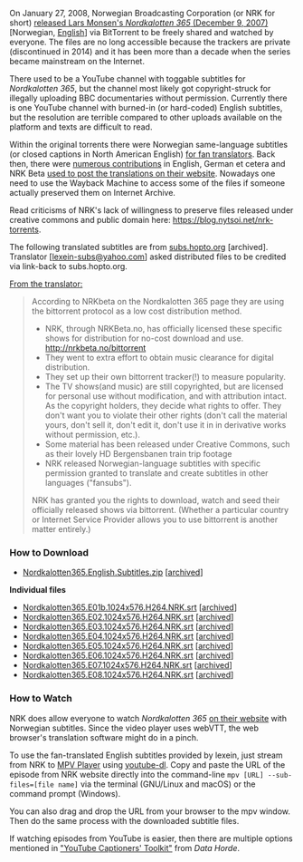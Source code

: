 On January 27, 2008, Norwegian Broadcasting Corporation (or NRK for short) [released Lars Monsen's *Nordkalotten 365* (December 9, 2007)](https://nrkbeta.no/2008/01/27/last-ned-lars-monsens-nordkalotten-365-gratis-og-i-full-kvalitet/) [Norwegian, [English](https://nrkbeta.no/2008/01/29/norwegian-broadcasting-nrk-makes-popular-series-available-drm-free-via-bittorrent/)] via BitTorrent to be freely shared and watched by everyone. The files are no long accessible because the trackers are private (discontinued in 2014) and it has been more than a decade when the series became mainstream on the Internet. 

There used to be a YouTube channel with toggable subtitles for *Nordkalotten 365*, but the channel most likely got copyright-struck for illegally uploading BBC documentaries without permission. Currently there is one YouTube channel with burned-in (or hard-coded) English subtitles, but the resolution are terrible compared to other uploads available on the platform and texts are difficult to read.

Within the original torrents there were Norwegian same-language subtitles (or closed captions in North American English) [for fan translators](https://nrkbeta.no/2011/06/16/hurtigruten-eng/). Back then, there were [numerous contributions](https://nrkbeta.no/2010/08/11/the-future-of-public-service-broadcasting/) in English, German et cetera and NRK Beta [used to post the translations on their website](https://nrkbeta.no/2009/03/08/norwegian-broadcasting-corporation-sets-up-its-own-bittorrent-tracker/). Nowadays one need to use the Wayback Machine to access some of the files if someone actually preserved them on Internet Archive.

Read criticisms of NRK's lack of willingness to preserve files released under creative commons and public domain here: https://blog.nytsoi.net/nrk-torrents.

The following translated subtitles are from [subs.hopto.org](https://web.archive.org/web/20100211213940/http://subs.hopto.org:80/) [archived]. Translator [lexein-subs@yahoo.com] asked distributed files to be credited via link-back to subs.hopto.org.

[From the translator:](https://web.archive.org/web/20170108173641/http://www.vaellusnet.com/turinat/viewtopic.php?p=74862)
> According to NRKbeta on the Nordkalotten 365 page they are using the bittorrent protocol as a low cost distribution method.
> - NRK, through NRKBeta.no, has officially licensed these specific shows for distribution for no-cost download and use. http://nrkbeta.no/bittorrent
> - They went to extra effort to obtain music clearance for digital distribution.
> - They set up their own bittorrent tracker(!) to measure popularity.
> - The TV shows(and music) are still copyrighted, but are licensed for personal use without modification, and with attribution intact. As the copyright holders, they decide what rights to offer. They don't want you to violate their other rights (don't call the material yours, don't sell it, don't edit it, don't use it in in derivative works without permission, etc.).
> - Some material has been released under Creative Commons, such as their lovely HD Bergensbanen train trip footage
> - NRK released Norwegian-language subtitles with specific permission granted to translate and create subtitles in other languages ("fansubs").
>
> NRK has granted you the rights to download, watch and seed their officially released shows via bittorrent. (Whether a particular country or Internet Service Provider allows you to use bittorrent is another matter entirely.)

### How to Download
- [Nordkalotten365.English.Subtitles.zip](https://github.com/AccessibleCollective/Subtitle-Files/raw/main/Nordkalotten%20365/Nordkalotten365.English.Subtitles.zip) [[archived](https://web.archive.org/web/20100213074754fw_/http://home.earthlink.net/~axw/nrk-en/Nordkalotten365.English.Subtitles.zip)]

**Individual files**
- [Nordkalotten365.E01b.1024x576.H264.NRK.srt](https://github.com/AccessibleCollective/Subtitle-Files/raw/main/Nordkalotten%20365/Nordkalotten365.E01b.1024x576.H264.NRK.srt) [[archived](https://web.archive.org/web/20100213074754fw_/http://home.earthlink.net/~axw/nrk-en/Nordkalotten365.E01b.1024x576.H264.NRK.srt)]
- [Nordkalotten365.E02.1024x576.H264.NRK.srt](https://github.com/AccessibleCollective/Subtitle-Files/raw/main/Nordkalotten%20365/Nordkalotten365.E02.1024x576.H264.NRK.srt) [[archived](https://web.archive.org/web/20100213074754fw_/http://home.earthlink.net/~axw/nrk-en/Nordkalotten365.E02.1024x576.H264.NRK.srt)]
- [Nordkalotten365.E03.1024x576.H264.NRK.srt](https://github.com/AccessibleCollective/Subtitle-Files/raw/main/Nordkalotten%20365/Nordkalotten365.E03.1024x576.H264.NRK.srt) [[archived](https://web.archive.org/web/20100213074754fw_/http://home.earthlink.net/~axw/nrk-en/Nordkalotten365.E03.1024x576.H264.NRK.srt)]
- [Nordkalotten365.E04.1024x576.H264.NRK.srt](https://github.com/AccessibleCollective/Subtitle-Files/raw/main/Nordkalotten%20365/Nordkalotten365.E04.1024x576.H264.NRK.srt) [[archived](https://web.archive.org/web/20100213074754fw_/http://home.earthlink.net/~axw/nrk-en/Nordkalotten365.E04.1024x576.H264.NRK.srt)]
- [Nordkalotten365.E05.1024x576.H264.NRK.srt](https://github.com/AccessibleCollective/Subtitle-Files/raw/main/Nordkalotten%20365/Nordkalotten365.E05.1024x576.H264.NRK.srt) [[archived](https://web.archive.org/web/20100213074754fw_/http://home.earthlink.net/~axw/nrk-en/Nordkalotten365.E05.1024x576.H264.NRK.srt)]
- [Nordkalotten365.E06.1024x576.H264.NRK.srt](https://github.com/AccessibleCollective/Subtitle-Files/raw/main/Nordkalotten%20365/Nordkalotten365.E06.1024x576.H264.NRK.srt) [[archived](https://web.archive.org/web/20100213074754fw_/http://home.earthlink.net/~axw/nrk-en/Nordkalotten365.E06.1024x576.H264.NRK.srt)]
- [Nordkalotten365.E07.1024x576.H264.NRK.srt](https://github.com/AccessibleCollective/Subtitle-Files/raw/main/Nordkalotten%20365/Nordkalotten365.E07.1024x576.H264.NRK.srt) [[archived](https://web.archive.org/web/20100213074754fw_/http://home.earthlink.net/~axw/nrk-en/Nordkalotten365.E07.1024x576.H264.NRK.srt)]
- [Nordkalotten365.E08.1024x576.H264.NRK.srt](https://github.com/AccessibleCollective/Subtitle-Files/raw/main/Nordkalotten%20365/Nordkalotten365.E08.1024x576.H264.NRK.srt) [[archived](https://web.archive.org/web/20100213074754fw_/http://home.earthlink.net/~axw/nrk-en/Nordkalotten365.E08.1024x576.H264.NRK.srt)]

### How to Watch
NRK does allow everyone to watch *Nordkalotten 365* [on their website](https://tv.nrk.no/serie/et-aar-paa-tur-med-lars-monsen) with Norwegian subtitles. Since the video player uses webVTT, the web browser's translation software might do in a pinch.

To use the fan-translated English subtitles provided by lexein, just stream from NRK to [MPV Player](https://mpv.io/) using [youtube-dl](https://youtube-dl.org/). Copy and paste the URL of the episode from NRK website directly into the command-line `mpv [URL] --sub-files=[file name]` via the terminal (GNU/Linux and macOS) or the command prompt (Windows). 

You can also drag and drop the URL from your browser to the mpv window. Then do the same process with the downloaded subtitle files.

If watching episodes from YouTube is easier, then there are multiple options mentioned in ["YouTube Captioners' Toolkit"](https://datahorde.org/projects/the-youtube-captioners-toolkit/) from *Data Horde*.
